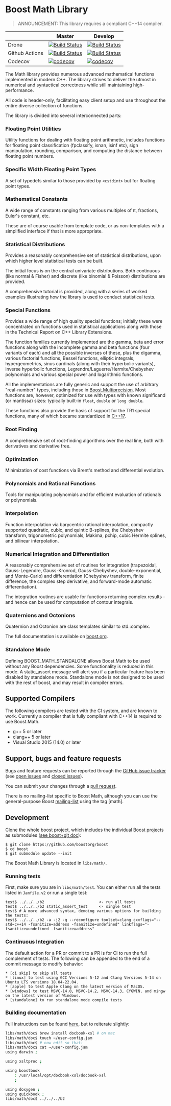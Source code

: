 Boost Math Library
============================

>ANNOUNCEMENT: This library requires a compliant C++14 compiler.

|                  |  Master  |   Develop   |
|------------------|----------|-------------|
| Drone            | [![Build Status](https://drone.cpp.al/api/badges/boostorg/math/status.svg?ref=refs/heads/master)](https://drone.cpp.al/boostorg/math)   | [![Build Status](https://drone.cpp.al/api/badges/boostorg/math/status.svg)](https://drone.cpp.al/boostorg/math) |
| Github Actions   | [![Build Status](https://github.com/boostorg/math/workflows/CI/badge.svg?branch=master)](https://github.com/boostorg/math/actions)      | [![Build Status](https://github.com/boostorg/math/workflows/CI/badge.svg?branch=develop)](https://github.com/boostorg/math/actions) |
| Codecov          | [![codecov](https://codecov.io/gh/boostorg/math/branch/master/graph/badge.svg)](https://codecov.io/gh/boostorg/math/branch/master)      | [![codecov](https://codecov.io/gh/boostorg/math/branch/develop/graph/badge.svg)](https://codecov.io/gh/boostorg/math/branch/develop) |


The Math library provides numerous advanced mathematical functions
implemented in modern C++. The library strives to deliver the utmost
in numerical and syntactical correctness while still
maintaining high-performance.

All code is header-only, facilitating easy client setup
and use throughout the entire diverse collection of functions.

The library is divided into several interconnected parts:

### Floating Point Utilities

Utility functions for dealing with floating point arithmetic, includes functions for floating point classification (fpclassify, isnan, isinf etc), sign manipulation, rounding, comparison, and computing the distance between floating point numbers.

### Specific Width Floating Point Types

A set of typedefs similar to those provided by `<cstdint>` but for floating point types.

### Mathematical Constants

A wide range of constants ranging from various multiples of π, fractions, Euler's constant, etc.

These are of course usable from template code, or as non-templates with a simplified interface if that is more appropriate.

### Statistical Distributions

Provides a reasonably comprehensive set of statistical distributions, upon which higher level statistical tests can be built.

The initial focus is on the central univariate distributions. Both continuous (like normal & Fisher) and discrete (like binomial & Poisson) distributions are provided.

A comprehensive tutorial is provided, along with a series of worked examples illustrating how the library is used to conduct statistical tests.

### Special Functions

Provides a wide range of high quality special functions; initially these were concentrated
on functions used in statistical applications along with those in the Technical Report
on C++ Library Extensions.

The function families currently implemented are the gamma, beta and error functions
along with the incomplete gamma and beta functions (four variants of each)
and all the possible inverses of these, plus the digamma, various factorial
functions, Bessel functions, elliptic integrals, hypergeometrics, sinus cardinals
(along with their hyperbolic variants), inverse hyperbolic functions,
Legrendre/Laguerre/Hermite/Chebyshev polynomials
and various special power and logarithmic functions.

All the implementations are fully generic and support the use of arbitrary "real-number" types,
including those in [Boost.Multiprecision](https://github.com/boostorg/multiprecision).
Most functions are, however, optimized for use with types with known significand (or mantissa) sizes:
typically built-in `float`, `double` or `long double`.

These functions also provide the basis of support for the TR1 special functions,
many of which became standardized in [C++17](https://en.cppreference.com/w/cpp/numeric/special_functions).

### Root Finding

A comprehensive set of root-finding algorithms over the real line, both with derivatives and derivative free.

### Optimization

Minimization of cost functions via Brent's method and differential evolution.

### Polynomials and Rational Functions

Tools for manipulating polynomials and for efficient evaluation of rationals or polynomials.

### Interpolation

Function interpolation via barycentric rational interpolation,
compactly supported quadratic, cubic, and quintic B-splines,
the Chebyshev transform, trigonometric polynomials, Makima,
pchip, cubic Hermite splines, and bilinear interpolation.

### Numerical Integration and Differentiation

A reasonably comprehensive set of routines for integration
(trapezoidal, Gauss-Legendre, Gauss-Kronrod, Gauss-Chebyshev, double-exponential, and Monte-Carlo)
and differentiation (Chebyshev transform, finite difference, the complex step derivative,
and forward-mode automatic differentiation).

The integration routines are usable for functions returning complex results - and hence can be used for computation of  contour integrals.

### Quaternions and Octonions

Quaternion and Octonion are class templates similar to std::complex.

The full documentation is available on [boost.org](http://www.boost.org/doc/libs/release/libs/math).

### Standalone Mode

Defining BOOST_MATH_STANDALONE allows Boost.Math to be used without any Boost dependencies.
Some functionality is reduced in this mode. A static_assert message will alert you
if a particular feature has been disabled by standalone mode. Standalone mode is not designed to
be used with the rest of boost, and may result in compiler errors.

## Supported Compilers ##

The following compilers are tested with the CI system, and are known to work.
Currently a compiler that is fully compliant with C++14 is required to use Boost.Math.

* g++ 5 or later
* clang++ 5 or later
* Visual Studio 2015 (14.0) or later

## Support, bugs and feature requests ##

Bugs and feature requests can be reported through the [GitHub issue tracker](https://github.com/boostorg/math/issues)
(see [open issues](https://github.com/boostorg/math/issues) and
[closed issues](https://github.com/boostorg/math/issues?utf8=%E2%9C%93&q=is%3Aissue+is%3Aclosed)).

You can submit your changes through a [pull request](https://github.com/boostorg/math/pulls).

There is no mailing-list specific to Boost Math, although you can use the general-purpose Boost [mailing-list](http://lists.boost.org/mailman/listinfo.cgi/boost-users) using the tag [math].


## Development ##

Clone the whole boost project, which includes the individual Boost projects as submodules ([see boost+git doc](https://github.com/boostorg/boost/wiki/Getting-Started)):

    $ git clone https://github.com/boostorg/boost
    $ cd boost
    $ git submodule update --init

The Boost Math Library is located in `libs/math/`.

### Running tests ###
First, make sure you are in `libs/math/test`.
You can either run all the tests listed in `Jamfile.v2` or run a single test:

    test$ ../../../b2                        <- run all tests
    test$ ../../../b2 static_assert_test     <- single test
    test$ # A more advanced syntax, demoing various options for building the tests:
    test$ ../../../b2 -a -j2 -q --reconfigure toolset=clang cxxflags="--std=c++14 -fsanitize=address -fsanitize=undefined" linkflags="-fsanitize=undefined -fsanitize=address"

### Continuous Integration ###
The default action for a PR or commit to a PR is for CI to run the full complement of tests. The following can be appended to the end of a commit message to modify behavior:

    * [ci skip] to skip all tests
    * [linux] to test using GCC Versions 5-12 and Clang Versions 5-14 on Ubuntu LTS versions 18.04-22.04.
    * [apple] to test Apple Clang on the latest version of MacOS.
    * [windows] to test MSVC-14.0, MSVC-14.2, MSVC-14.3, CYGWIN, and mingw on the latest version of Windows.
    * [standalone] to run standalone mode compile tests

### Building documentation ###

Full instructions can be found [here](https://svn.boost.org/trac10/wiki/BoostDocs/GettingStarted), but to reiterate slightly:

```bash
libs/math/doc$ brew install docbook-xsl # on mac
libs/math/doc$ touch ~/user-config.jam
libs/math/doc$ # now edit so that:
libs/math/doc$ cat ~/user-config.jam
using darwin ;

using xsltproc ;

using boostbook
    : /usr/local/opt/docbook-xsl/docbook-xsl
    ;

using doxygen ;
using quickbook ;
libs/math/doc$ ../../../b2
```
